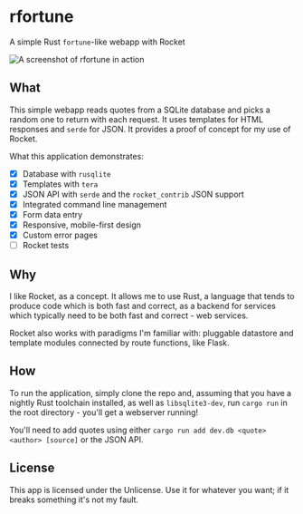 # rfortune
A simple Rust `fortune`-like webapp with Rocket

![A screenshot of rfortune in action](https://github.com/SilverWingedSeraph/rfortune/blob/master/screenshot.png)

## What
This simple webapp reads quotes from a SQLite database and picks a random one to return
with each request. It uses templates for HTML responses and `serde` for JSON.
It provides a proof of concept for my use of Rocket.

What this application demonstrates:
- [x] Database with `rusqlite`
- [x] Templates with `tera`
- [x] JSON API with `serde` and the `rocket_contrib` JSON support
- [x] Integrated command line management
- [x] Form data entry
- [x] Responsive, mobile-first design
- [x] Custom error pages
- [ ] Rocket tests

## Why
I like Rocket, as a concept. It allows me to use Rust, a language that tends to
produce code which is both fast and correct, as a backend for services which
typically need to be both fast and correct - web services.

Rocket also works with paradigms I'm familiar with: pluggable datastore and
template modules connected by route functions, like Flask.

## How
To run the application, simply clone the repo and, assuming that you have
a nightly Rust toolchain installed, as well as `libsqlite3-dev`, run
`cargo run` in the root directory - you'll get a webserver running!

You'll need to add quotes using either `cargo run add dev.db <quote> <author> [source]`
or the JSON API.

## License
This app is licensed under the Unlicense. Use it for whatever you want; if
it breaks something it's not my fault.
